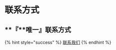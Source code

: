 # 联系方式

## **『**唯一』联系方式

{% hint style="success" %}
[联系我们](https://ss.5mu.me/submitticket.php)
{% endhint %}

